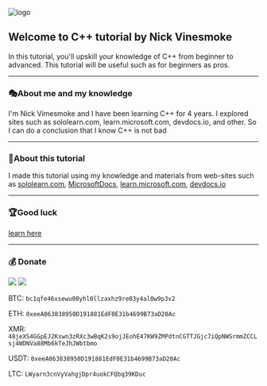 ![logo](https://github.com/Nick-Vinesmoke/Cpp-tutorial/blob/main/main_images/logo.png?raw=true)

Welcome to C++ tutorial by Nick Vinesmoke
---
In this tutorial, you'll upskill your knowledge of C++ from beginner to advanced. This tutorial will be useful such as for beginners as pros.

---
### 🎭About me and my knowledge

I'm Nick Vimesmoke and I have been learning C++ for 4 years. I explored sites such as sololearn.com, learn.microsoft.com, devdocs.io, and other. So I can do a conclusion that I know C++ is not bad

---
### 🎫About this tutorial
I made this tutorial using my knowledge and materials from web-sites such as [sololearn.com](https://www.sololearn.com/learn/courses/c-plus-plus-introduction), [MicrosoftDocs](https://github.com/MicrosoftDocs/cpp-docs), [learn.microsoft.com](https://learn.microsoft.com/en-us/cpp/?view=msvc-170), [devdocs.io](https://devdocs.io/cpp/)

---
### 🏆Good luck

[learn here](https://github.com/Nick-Vinesmoke/Cpp-tutorial/wiki)

---
### 💰 Donate
   <a href="https://www.donationalerts.com/r/nick_vinesmoke"><img src="https://img.shields.io/badge/Donationalerts-F37623?style=for-the-badge&logo=Cash%20App&logoColor=white"></a>
   <a href="https://patreon.com/NickVinesmoke"><img src="https://img.shields.io/badge/Patreon-F96854?style=for-the-badge&logo=patreon&logoColor=white"></a>
   
  BTC: <code>bc1qfe46xsewu00yhl0llzaxhz9re03y4al0w9p3v2</code>
  
  ETH: <code>0xeeA063838950D191881EdF0E31b4699B73aD20Ac</code>
  
  XMR: <code>48jeXS4GGpEJ2Kswn3zRXc3wBqK2s9ojJEohE47KW9ZMPdtnCGTTJGjc7iQpNWSrmmZCCLsj4WDNVa88Mb6kTeJhJWbtbmo</code>

  USDT: <code>0xeeA063838950D191881EdF0E31b4699B73aD20Ac</code>

  LTC: <code>LWyarn3cnVyVahgjDpr4uokCFQbq39KDuc</code>

